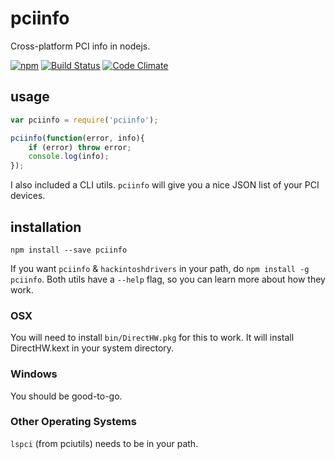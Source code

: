 # pciinfo

Cross-platform PCI info in nodejs.

[![npm](https://www.npmjs.com/package/pciinfo)](https://nodei.co/npm/pciinfo.png)
[![Build Status](https://travis-ci.org/konsumer/pciinfo.svg?branch=master)](https://travis-ci.org/konsumer/pciinfo)
[![Code Climate](https://codeclimate.com/github/konsumer/pciinfo/badges/gpa.svg)](https://codeclimate.com/github/konsumer/pciinfo)

## usage

```javascript
var pciinfo = require('pciinfo');

pciinfo(function(error, info){
	if (error) throw error;
	console.log(info);
});
```

I also included a CLI utils. `pciinfo` will give you a nice JSON list of your PCI devices.


## installation

`npm install --save pciinfo`

If you want `pciinfo` & `hackintoshdrivers` in your path, do `npm install -g pciinfo`. Both utils have a `--help` flag, so you can learn more about how they work.


### OSX

You will need to install `bin/DirectHW.pkg` for this to work. It will install DirectHW.kext in your system directory.


### Windows

You should be good-to-go.


### Other Operating Systems

`lspci` (from pciutils) needs to be in your path.